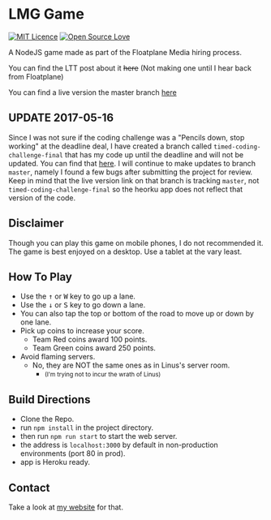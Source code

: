 # LMG Game
[![MIT Licence](https://badges.frapsoft.com/os/mit/mit.svg)](https://github.com/sonicer105/LMGGame/blob/master/LICENSE)
[![Open Source Love](https://badges.frapsoft.com/os/v1/open-source.svg)](https://github.com/sonicer105/LMGGame/blob/master/LICENSE)


A NodeJS game made as part of the Floatplane Media hiring process.

You can find the LTT post about it ~~here~~ (Not making one until I hear back from Floatplane)

You can find a live version the master branch [here](https://infinite-brook-45557.herokuapp.com/)

## UPDATE 2017-05-16
Since I was not sure if the coding challenge was a "Pencils down, stop working" at the deadline deal, I have created a
branch called `timed-coding-challenge-final` that has my code up until the deadline and will not be updated. You can
find that [here](https://github.com/sonicer105/LMGGame/tree/timed-coding-challenge-final). I will continue to make
updates to branch `master`, namely I found a few bugs after submitting the project for review. Keep in mind that the live version link on that branch is tracking `master`, not `timed-coding-challenge-final` so the heorku app does not reflect that  version of the code.

## Disclaimer
Though you can play this game on mobile phones, I do not recommended it. The game is best enjoyed on a desktop. Use a
tablet at the vary least.
## How To Play
* Use the <kbd>&uparrow;</kbd> or <kbd>W</kbd> key to go up a lane.
* Use the <kbd>&downarrow;</kbd> or <kbd>S</kbd> key to go down a lane.
* You can also tap the top or bottom of the road to move up or down by one lane.
* Pick up coins to increase your score.
  * Team Red coins award 100 points.
  * Team Green coins award 250 points.
* Avoid flaming servers.
  * No, they are NOT the same ones as in Linus's server room.
    * <small>(I'm trying not to incur the wrath of Linus)</small>
## Build Directions
* Clone the Repo.
* run `npm install` in the project directory.
* then run `npm run start` to start the web server.
* the address is `localhost:3000` by default in non-production environments (port 80 in prod).
* app is Heroku ready.
## Contact
Take a look at [my website](https://sailextech.me/resume#Socials) for that.
